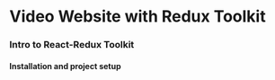# Video Website with Redux Toolkit

### Intro to React-Redux Toolkit

#### Installation and project setup
